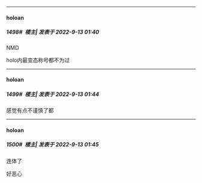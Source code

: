 

*****

####  holoan  
##### 1498#         楼主| 发表于 2022-9-13 01:40

NMD

holo内最变态称号都不为过

*****

####  holoan  
##### 1499#         楼主| 发表于 2022-9-13 01:44

感觉有点不谨慎了都

*****

####  holoan  
##### 1500#         楼主| 发表于 2022-9-13 01:45

连体了

好恶心

